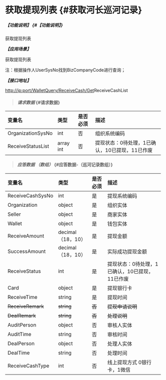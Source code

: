 # 获取提现列表 {#获取河长巡河记录}

##### _【功能说明】_ {#【功能说明】}

获取提现列表

_**【应用场景】**_

获取提现列表

注：根据操作人UserSysNo找到BizCompanyCode进行查询；

_**【接口地址】**_

[http://ip:port/WalletQuery/ReceiveCash/Get](http://ip:port/HMQuery/PatrolRiver/GetPatrolRivers)ReceiveCashList

> #### _请求数据_ {#请求数据}

| 变量名 | 类型 | 是否必须 | 描述 |
| :--- | :--- | :--- | :--- |
| OrganizationSysNo | int | 否 | 组织系统编码 |
| ReceiveStatusList | array int | 否 | 提现状态：0待处理，1已确认，10已提现，11已作废 |

> #### _应答数据 （数组）_ {#应答数据-（巡河记录数组）}

| 变量名 | 类型 | 是否必须 | 描述 |
| :--- | :--- | :--- | :--- |
| ReceiveCashSysNo | int | 是 | 提现系统编码 |
| Organization | object | 是 | 组织实体 |
| Seller | object | 是 | 商家实体 |
| Wallet | object | 是 | 钱包实体 |
| ReceiveAmount | decimal（18，10） | 是 | 提现金额 |
| SuccessAmount | decimal（18，10） | 是 | 实际成功提现金额 |
| ReceiveStatus | int | 是 | 提现状态：0待处理，1已确认，10已提现，11已作废 |
| Card | object | 是 | 提现银行卡 |
| ReceiveTime | string | 是 | 提现时间 |
| ~~ReceiveRemark~~ | ~~string~~ | ~~否~~ | ~~提现申请说明~~ |
| ~~DealRemark~~ | ~~string~~ | ~~否~~ | ~~处理说明~~ |
| AuditPerson | object | 否 | 审核人实体 |
| AuditTime | string | 否 | 审核时间 |
| DealPerson | object | 否 | 处理人实体 |
| DealTime | string | 否 | 处理时间 |
| ReceiveCashType| int | 否 | 线上提现方式 0银行卡，1微信 |





